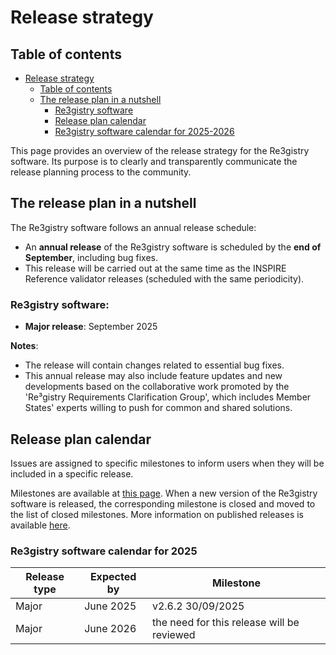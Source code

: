 # Release strategy

## Table of contents

- [Release strategy](#release-strategy)
  - [Table of contents](#table-of-contents)
  - [The release plan in a nutshell](#the-release-plan-in-a-nutshell)
      - [Re3gistry software](#re3gistry-software)
      - [Release plan calendar](#release-plan-calendar)
      - [Re3gistry software calendar for 2025-2026](#re3gistry-software-calendar-for-2025)

This page provides an overview of the release strategy for the Re3gistry software. Its purpose is to clearly and transparently communicate the release planning process to the community.

## The release plan in a nutshell

The Re3gistry software follows an annual release schedule:
* An **annual release** of the Re3gistry software is scheduled by the **end of September**, including bug fixes.
* This release will be carried out at the same time as the INSPIRE Reference validator releases (scheduled with the same periodicity).

###  Re3gistry software:

- **Major release**: September 2025

**Notes**: 
* The release will contain changes related to essential bug fixes. 
* This annual release may also include feature updates and new developments based on the collaborative work promoted by the 'Re³gistry Requirements Clarification Group', which includes Member States' experts willing to push for common and shared solutions.

## Release plan calendar
Issues are assigned to specific milestones to inform users when they will be included in a specific release.

Milestones are available at [this page](https://github.com/ec-jrc/re3gistry/milestones). 
When a new version of the Re3gistry software is released, the corresponding milestone is closed and moved to the list of closed milestones. 
More information on published releases is available [here](https://github.com/ec-jrc/re3gistry/releases). 

###  Re3gistry software calendar for 2025
| Release type | Expected by | Milestone         |
| ------------ | ----------- | ----------------- |
| Major        | June 2025      | v2.6.2 30/09/2025 |
| Major        | June 2026      | the need for this release will be reviewed |

